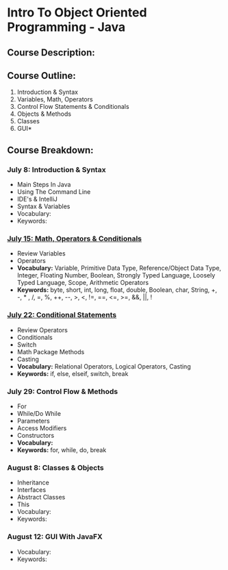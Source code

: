 # Intro To Object Oriented Programming - Java 

## Course Description:

## Course Outline:
1. Introduction & Syntax
2. Variables, Math, Operators 
3. Control Flow Statements & Conditionals
4. Objects & Methods
5. Classes
6. GUI*

## Course Breakdown:
### July 8:  Introduction & Syntax
- Main Steps In Java
- Using The Command Line
- IDE's & IntelliJ
- Syntax & Variables
- Vocabulary:
- Keywords:

### [July 15:  Math, Operators & Conditionals](https://github.com/compagnb/IntroToObjectOrientedProgramming-Java/blob/master/Week2_VariablesMathOperators.md) 
- Review Variables
- Operators
- **Vocabulary:** Variable, Primitive Data Type, Reference/Object Data Type, Integer, Floating Number, Boolean, Strongly Typed Language, Loosely Typed Language, Scope, Arithmetic Operators
- **Keywords:** byte, short, int, long, float, double, Boolean, char, String, +, -, * , /, =, %, ++, --, >, <, !=, ==, <=, >=, &&, ||,  !   

### [July 22:  Conditional Statements](https://github.com/compagnb/IntroToObjectOrientedProgramming-Java/blob/master/Week3_Conditionals.md)
- Review Operators
- Conditionals
- Switch
- Math Package Methods
- Casting
- **Vocabulary:** Relational Operators, Logical Operators, Casting
- **Keywords:** if, else, elseif, switch, break

### July 29:  Control Flow & Methods
- For
- While/Do While
- Parameters
- Access Modifiers
- Constructors
- **Vocabulary:**
- **Keywords:** for, while, do, break

### August 8:  Classes & Objects
- Inheritance
- Interfaces
- Abstract Classes
- This
- Vocabulary:
- Keywords:

### August 12:  GUI With JavaFX
- Vocabulary:
- Keywords:
